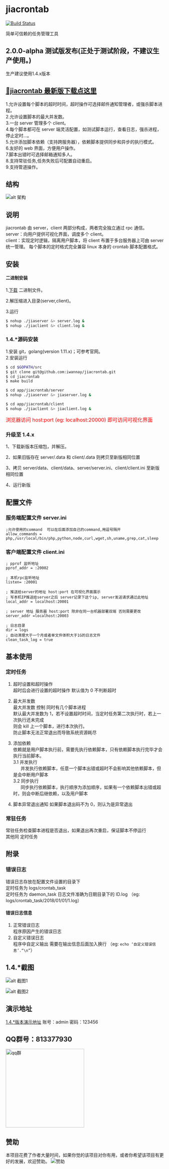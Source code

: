 # jiacrontab

[![Build Status](https://travis-ci.org/iwannay/jiacrontab.svg?branch=dev)](https://travis-ci.org/iwannay/jiacrontab) 

简单可信赖的任务管理工具

## 2.0.0-alpha 测试版发布(正处于测试阶段，不建议生产使用。)
生产建议使用1.4.x版本

## [🔴jiacrontab 最新版下载点这里 ](https://jiacrontab.iwannay.cn/download/)

1.允许设置每个脚本的超时时间，超时操作可选择邮件通知管理者，或强杀脚本进程。  
2.允许设置脚本的最大并发数。  
3.一台 server 管理多个 client。  
4.每个脚本都可在 server 端灵活配置，如测试脚本运行，查看日志，强杀进程，停止定时...。  
5.允许添加脚本依赖（支持跨服务器），依赖脚本提供同步和异步的执行模式。  
6.友好的 web 界面，方便用户操作。  
7.脚本出错时可选择邮箱通知多人。  
8.支持常驻任务,任务失败后可配置自动重启。  
9.支持管道操作。

## 结构

![alt 架构](https://raw.githubusercontent.com/iwannay/static_dir/master/jiacrontab_arch.PNG)

## 说明

jiacrontab 由 server，client 两部分构成，两者完全独立通过 rpc 通信。  
server：向用户提供可视化界面，调度多个 client。  
client：实现定时逻辑，隔离用户脚本，将 client 布置于多台服务器上可由 server 统一管理。
每个脚本的定时格式完全兼容 linux 本身的 crontab 脚本配置格式。

## 安装

#### 二进制安装

1.[下载](https://jiacrontab.iwannay.cn/download/) 二进制文件。

2.解压缩进入目录(server,client)。

3.运行

```sh
$ nohup ./jiaserver &> server.log &
$ nohup ./jiaclient &> client.log &
```

### 1.4.\*源码安装

1.安装 git，golang(version 1.11.x)；可参考官网。  
2.安装运行

```sh
$ cd $GOPATH/src
$ git clone git@github.com:iwannay/jiacrontab.git
$ cd jiacrontab
$ make build

$ cd app/jiacrontab/server
$ nohup ./jiaserver &> jiaserver.log &

$ cd app/jiacrontab/client
$ nohup ./jiaclient &> jiaclient.log &
```

<font color="red" size="3">浏览器访问 host:port (eg: localhost:20000) 即可访问可视化界面</font>

### 升级至 1.4.x

1、下载新版本压缩包，并解压。

2、如果旧版存在 server/.data 和 client/.data 则拷贝至新版相同位置

3、拷贝 server/data、client/data、server/server.ini、client/client.ini 至新版相同位置

4、运行新版

## 配置文件

### 服务端配置文件 server.ini

```
;允许使用的command  可以在后面添加自己的command,用逗号隔开
allow_commands = php,/usr/local/bin/php,python,node,curl,wget,sh,uname,grep,cat,sleep
```

### 客户端配置文件 client.ini

```
; pprof 监听地址
pprof_addr = :20002

; 本机rpc监听地址
listen= :20001

; 推送给server的地址 host:port 在可视化界面展示
; 写本机IP推送给server之后 server记录下这个ip, server发送请求通过此地址
local_addr = localhost:20001

; server 地址 服务器 host:port 除非在同一台机器部署双端 否则需要更改
server_addr =localhost:20003

; 日志目录
dir = logs
; 自动清理大于一个月或者单文件体积大于1G的日志文件
clean_task_log = true
```

## 基本使用

### 定时任务

1. 超时设置和超时操作  
   超时后会进行设置的超时操作 默认值为 0 不判断超时

2. 最大并发数  
   最大并发数 控制 同时有几个脚本进程  
   默认最大并发数为 1，若不设置超时时间，当定时任务第二次执行时，若上一次执行还未完成  
   则会 kill 上一个脚本，进行本次执行。  
   防止脚本无法正常退出而导致系统资源耗尽

3. 添加依赖  
   依赖就是用户脚本执行前，需要先执行依赖脚本，只有依赖脚本执行完毕才会执行当前脚本。  
   3.1 并发执行  
   &nbsp;&nbsp;&nbsp;&nbsp;&nbsp;&nbsp;并发执行依赖脚本，任意一个脚本出错或超时不会影响其他依赖脚本，但是会中断用户脚本  
   3.2 同步执行  
   &nbsp;&nbsp;&nbsp;&nbsp;&nbsp;&nbsp;同步执行依赖脚本，执行顺序为添加顺序，如果有一个依赖脚本出错或超时，则会中断后继依赖，以及用户脚本

4. 脚本异常退出通知
   如果脚本退出码不为 0，则认为是异常退出

### 常驻任务

常驻任务检查脚本进程是否退出，如果退出再次重启，保证脚本不停运行  
其他同 定时任务

## 附录

### 错误日志

错误日志存放在配置文件设置的目录下  
定时任务为 logs/crontab_task  
定时任务为 daemon_task
日志文件准确为日期目录下的 ID.log （eg: logs/crontab_task/2018/01/01/1.log）

#### 错误日志信息

1. 正常错误日志  
   程序原因产生的错误日志
2. 自定义错误日志  
   程序中自定义输出 需要在输出信息后面加入换行 （eg: `echo ‘自定义错误信息’.“\n”`）

## 1.4.\*截图

![alt 截图1](https://raw.githubusercontent.com/iwannay/static_dir/master/jiacrontab_preview_1.4.0_list.png)

![alt 截图2](https://raw.githubusercontent.com/iwannay/static_dir/master/jiacrontab_preview_1.4.0_edit.png)

## 演示地址

[1.4.\*版本演示地址](http://jiacrontab.iwannay.cn/) 账号：admin 密码：123456

## QQ群号：813377930
<img src="https://github.com/iwannay/jiacrontab/blob/dev/qq.png" width="250" alt="qq群"/>

## 赞助
本项目花费了作者大量时间，如果你觉的该项目对你有用，或者你希望该项目有更好的发展，欢迎赞助。
<img src="https://github.com/iwannay/jiacrontab/blob/dev/admire.jpg" alt="赞助"/>
